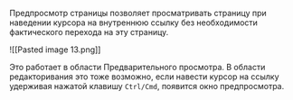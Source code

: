 Предпросмотр страницы позволяет просматривать страницу при наведении курсора на внутреннюю ссылку без необходимости фактического перехода на эту страницу.

![[Pasted image 13.png]]

Это работает в области Предварительного просмотра. В области редакторивания это тоже возможно, если навести курсор на ссылку удерживая нажатой клавишу `Ctrl/Cmd`, появится окно предпросмотра.